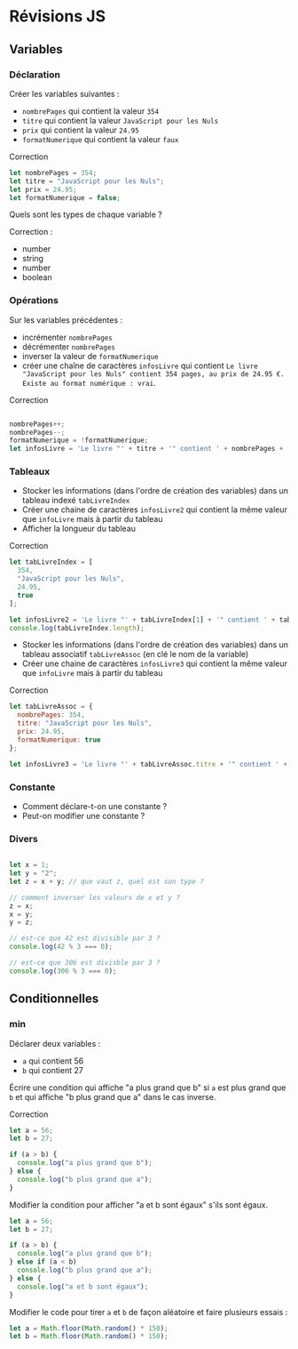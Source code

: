 # Révisions JS

## Variables

### Déclaration

Créer les variables suivantes :

- `nombrePages` qui contient la valeur `354`
- `titre` qui contient la valeur `JavaScript pour les Nuls`
- `prix` qui contient la valeur `24.95`
- `formatNumerique` qui contient la valeur `faux`

Correction

```js
let nombrePages = 354;
let titre = "JavaScript pour les Nuls";
let prix = 24.95;
let formatNumerique = false;
```

Quels sont les types de chaque variable ?

Correction :

- number
- string
- number
- boolean

### Opérations

Sur les variables précédentes :

- incrémenter `nombrePages`
- décrémenter `nombrePages`
- inverser la valeur de `formatNumerique`
- créer une chaîne de caractères `infosLivre` qui contient `Le livre "JavaScript pour les Nuls" contient 354 pages, au prix de 24.95 €. Existe au format numérique : vrai`.

Correction

```js

nombrePages++;
nombrePages--;
formatNumerique = !formatNumerique;
let infosLivre = 'Le livre "' + titre + '" contient ' + nombrePages + ' pages, au prix de ' + prix + ' €. Existe au format numérique : vrai';
```

### Tableaux

- Stocker les informations (dans l'ordre de création des variables) dans un tableau indexé `tabLivreIndex`
- Créer une chaine de caractères `infosLivre2` qui contient la même valeur que `infoLivre` mais à partir du tableau
- Afficher la longueur du tableau

Correction

```js
let tabLivreIndex = [
  354,
  "JavaScript pour les Nuls",
  24.95,
  true
];

let infosLivre2 = 'Le livre "' + tabLivreIndex[1] + '" contient ' + tabLivreIndex[0] + ' pages, au prix de ' + tabLivreIndex[2] + ' €. Existe au format numérique : vrai';
console.log(tabLivreIndex.length);
```

- Stocker les informations (dans l'ordre de création des variables) dans un tableau associatif `tabLivreAssoc` (en clé le nom de la variable)
- Créer une chaine de caractères `infosLivre3` qui contient la même valeur que `infoLivre` mais à partir du tableau

Correction

```js
let tabLivreAssoc = {
  nombrePages: 354,
  titre: "JavaScript pour les Nuls",
  prix: 24.95,
  formatNumerique: true
};

let infosLivre3 = 'Le livre "' + tabLivreAssoc.titre + '" contient ' + tabLivreAssoc['nombrePages'] + ' pages, au prix de ' + tabLivreAssoc.prix + ' €. Existe au format numérique : vrai';
```

### Constante

- Comment déclare-t-on une constante ?
- Peut-on modifier une constante ?

### Divers

```js

let x = 1;
let y = "2";
let z = x + y; // que vaut z, quel est son type ?

// comment inverser les valeurs de x et y ?
z = x;
x = y;
y = z;

// est-ce que 42 est divisible par 3 ?
console.log(42 % 3 === 0);

// est-ce que 306 est divisble par 3 ?
console.log(306 % 3 === 0);

```

## Conditionnelles

### min

Déclarer deux variables :

- `a` qui contient 56
- `b` qui contient 27

Écrire une condition qui affiche "a plus grand que b" si `a` est plus grand que `b` et qui affiche "b plus grand que a" dans le cas inverse.

Correction

```js
let a = 56;
let b = 27;

if (a > b) {
  console.log("a plus grand que b");
} else {
  console.log("b plus grand que a");
}
```

Modifier la condition pour afficher "a et b sont égaux" s'ils sont égaux.

```js
let a = 56;
let b = 27;

if (a > b) {
  console.log("a plus grand que b");
} else if (a < b)
  console.log("b plus grand que a");
} else {
  console.log("a et b sont égaux");
}
```

Modifier le code pour tirer `a` et `b` de façon aléatoire et faire plusieurs essais :

```js
let a = Math.floor(Math.random() * 150);
let b = Math.floor(Math.random() * 150);
```

